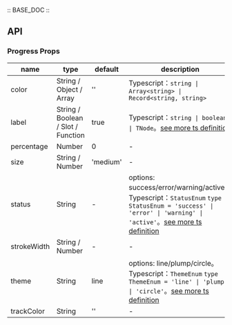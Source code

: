 :: BASE_DOC ::

## API


### Progress Props

name | type | default | description | required
-- | -- | -- | -- | --
color | String / Object / Array | '' | Typescript：`string \| Array<string> \| Record<string, string>` | N
label | String / Boolean / Slot / Function | true | Typescript：`string \| boolean \| TNode`。[see more ts definition](https://github.com/Tencent/tdesign-vue/blob/develop/src/common.ts) | N
percentage | Number | 0 | \- | N
size | String / Number | 'medium' | \- | N
status | String | - | options: success/error/warning/active。Typescript：`StatusEnum` `type StatusEnum = 'success' \| 'error' \| 'warning' \| 'active'`。[see more ts definition](https://github.com/Tencent/tdesign-vue/tree/develop/src/progress/type.ts) | N
strokeWidth | String / Number | - | \- | N
theme | String | line | options: line/plump/circle。Typescript：`ThemeEnum` `type ThemeEnum = 'line' \| 'plump' \| 'circle'`。[see more ts definition](https://github.com/Tencent/tdesign-vue/tree/develop/src/progress/type.ts) | N
trackColor | String | '' | \- | N
